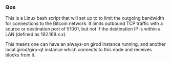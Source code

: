 ### Qos ###

This is a Linux bash script that will set up tc to limit the outgoing bandwidth for connections to the Bitcoin network. It limits outbound TCP traffic with a source or destination port of 51001, but not if the destination IP is within a LAN (defined as 192.168.x.x).

This means one can have an always-on girod instance running, and another local girod/giro-qt instance which connects to this node and receives blocks from it.
